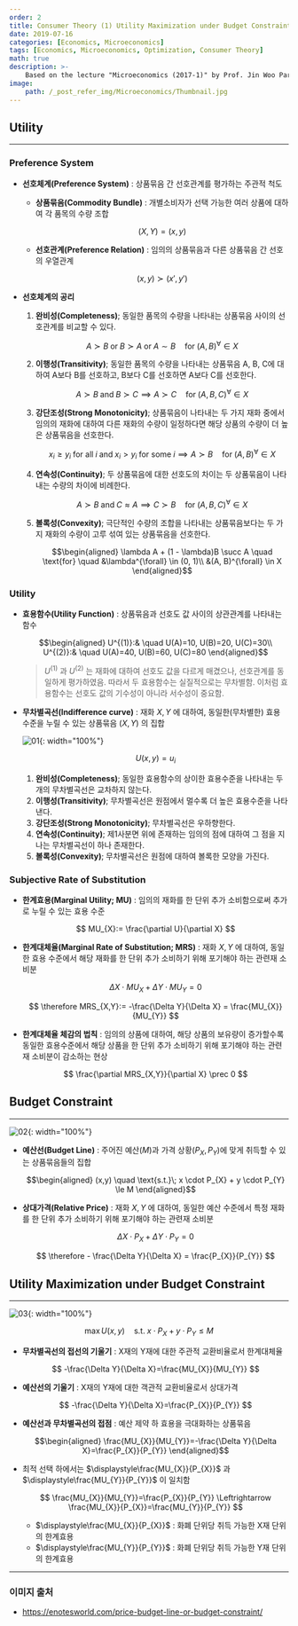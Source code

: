 ```yaml
---
order: 2
title: Consumer Theory (1) Utility Maximization under Budget Constraint
date: 2019-07-16
categories: [Economics, Microeconomics]
tags: [Economics, Microeconomics, Optimization, Consumer Theory]
math: true
description: >-
    Based on the lecture "Microeconomics (2017-1)" by Prof. Jin Woo Park, Dept. of Economics, College of Economics & Commerce, Kookmin Univ.
image:
    path: /_post_refer_img/Microeconomics/Thumbnail.jpg
---
```


## Utility
-----

### Preference System

- **선호체계(Preference System)** : 상품묶음 간 선호관계를 평가하는 주관적 척도
    - **상품묶음(Commodity Bundle)** : 개별소비자가 선택 가능한 여러 상품에 대하여 각 품목의 수량 조합

        $$
        (X,Y)=(x,y)
        $$

    - **선호관계(Preference Relation)** : 임의의 상품묶음과 다른 상품묶음 간 선호의 우열관계

        $$
        (x,y) \succ (x', y')
        $$

- **선호체계의 공리**
    1. **완비성(Completeness)**; 동일한 품목의 수량을 나타내는 상품묶음 사이의 선호관계를 비교할 수 있다.

        $$
        A \succ B \; \text{or} \; B \succ A \; \text{or} \; A \sim B \quad \text{for}\;(A, B)^{\forall} \in X
        $$

    2. **이행성(Transitivity)**; 동일한 품목의 수량을 나타내는 상품묶음 A, B, C에 대하여 A보다 B를 선호하고, B보다 C를 선호하면 A보다 C를 선호한다.

        $$
        A \succ B \; \text{and} \; B \succ C \implies A \succ C \quad \text{for}\; (A, B, C)^{\forall} \in X
        $$

    3. **강단조성(Strong Monotonicity)**; 상품묶음이 나타내는 두 가지 재화 중에서 임의의 재화에 대하여 다른 재화의 수량이 일정하다면 해당 상품의 수량이 더 높은 상품묶음을 선호한다.

        $$
        x_i \ge y_i \; \text{for all} \; i \; \text{and} \; x_i > y_i \; \text{for some} \; i \implies A \succ B \quad \text{for} \; (A, B)^{\forall} \in X
        $$

    4. **연속성(Continuity)**; 두 상품묶음에 대한 선호도의 차이는 두 상품묶음이 나타내는 수량의 차이에 비례한다.

        $$
        A \succ B \; \text{and} \; C \approx A \implies C \succ B \quad \text{for}\;(A, B, C)^{\forall} \in X
        $$

    5. **볼록성(Convexity)**; 극단적인 수량의 조합을 나타내는 상품묶음보다는 두 가지 재화의 수량이 고루 섞여 있는 상품묶음을 선호한다.

        $$\begin{aligned}
        \lambda A + (1 - \lambda)B \succ A \quad \text{for} \quad
        &\lambda^{\forall} \in (0, 1)\\
        &(A, B)^{\forall} \in X
        \end{aligned}$$

### Utility

- **효용함수(Utility Function)** : 상품묶음과 선호도 값 사이의 상관관계를 나타내는 함수

    $$\begin{aligned}
    U^{(1)}:& \quad U(A)=10, U(B)=20, U(C)=30\\
    U^{(2)}:& \quad U(A)=40, U(B)=60, U(C)=80
    \end{aligned}$$

    > $U^{(1)}$ 과 $U^{(2)}$ 는 재화에 대하여 선호도 값을 다르게 매겼으나, 선호관계를 동일하게 평가하였음. 따라서 두 효용함수는 실질적으로는 무차별함. 이처럼 효용함수는 선호도 값의 기수성이 아니라 서수성이 중요함.

- **무차별곡선(Indifference curve)** : 재화 $X,Y$ 에 대하여, 동일한(무차별한) 효용 수준을 누릴 수 있는 상품묶음 $(X, Y)$ 의 집합

    ![01](/_post_refer_img/Microeconomics/02-01.png){: width="100%"}

    $$
    U(x,y)=u_{i}
    $$

    1. **완비성(Completeness)**; 동일한 효용함수의 상이한 효용수준을 나타내는 두 개의 무차별곡선은 교차하지 않는다.
    2. **이행성(Transitivity)**; 무차별곡선은 원점에서 멀수록 더 높은 효용수준을 나타낸다.
    3. **강단조성(Strong Monotonicity)**; 무차별곡선은 우하향한다.
    4. **연속성(Continuity)**; 제1사분면 위에 존재하는 임의의 점에 대하여 그 점을 지나는 무차별곡선이 하나 존재한다.
    5. **볼록성(Convexity)**; 무차별곡선은 원점에 대하여 볼록한 모양을 가진다.

### Subjective Rate of Substitution

- **한계효용(Marginal Utility; MU)** : 임의의 재화를 한 단위 추가 소비함으로써 추가로 누릴 수 있는 효용 수준

    $$
    MU_{X}:= \frac{\partial U}{\partial X}
    $$

- **한계대체율(Marginal Rate of Substitution; MRS)** : 재화 $X,Y$ 에 대하여, 동일한 효용 수준에서 해당 재화를 한 단위 추가 소비하기 위해 포기해야 하는 관련재 소비분

    $$
    \Delta X \cdot MU_{X} + \Delta Y \cdot MU_{Y} = 0
    $$

    $$
    \therefore MRS_{X,Y}:= -\frac{\Delta Y}{\Delta X} = \frac{MU_{X}}{MU_{Y}}
    $$

- **한계대체율 체감의 법칙** : 임의의 상품에 대하여, 해당 상품의 보유량이 증가할수록 동일한 효용수준에서 해당 상품을 한 단위 추가 소비하기 위해 포기해야 하는 관련재 소비분이 감소하는 현상

    $$
    \frac{\partial MRS_{X,Y}}{\partial X} \prec 0
    $$

## Budget Constraint
-----

![02](/_post_refer_img/Microeconomics/02-02.png){: width="100%"}

- **예산선(Budget Line)** : 주어진 예산($M$)과 가격 상황($P_{X}, P_{Y}$)에 맞게 취득할 수 있는 상품묶음들의 집합

    $$\begin{aligned}
    (x,y) \quad \text{s.t.}\; x \cdot P_{X} + y \cdot P_{Y} \le M
    \end{aligned}$$

- **상대가격(Relative Price)** : 재화 $X,Y$ 에 대하여, 동일한 예산 수준에서 특정 재화를 한 단위 추가 소비하기 위해 포기해야 하는 관련재 소비분

    $$
    \Delta X \cdot P_{X} + \Delta Y \cdot P_{Y} = 0
    $$
    
    $$
    \therefore - \frac{\Delta Y}{\Delta X} = \frac{P_{X}}{P_{Y}}
    $$

## Utility Maximization under Budget Constraint
-----

![03](/_post_refer_img/Microeconomics/02-03.png){: width="100%"}

$$
\max{U(x,y)} \quad \text{s.t.} \; x \cdot P_{X} + y \cdot P_{Y} \le M
$$

- **무차별곡선의 접선의 기울기** : X재의 Y재에 대한 주관적 교환비율로서 한계대체율

    $$
    -\frac{\Delta Y}{\Delta X}=\frac{MU_{X}}{MU_{Y}}
    $$

- **예산선의 기울기** : X재의 Y재에 대한 객관적 교환비율로서 상대가격

    $$
    -\frac{\Delta Y}{\Delta X}=\frac{P_{X}}{P_{Y}}
    $$

- **예산선과 무차별곡선의 접점** : 예산 제약 하 효용을 극대화하는 상품묶음

    $$\begin{aligned}
    \frac{MU_{X}}{MU_{Y}}=-\frac{\Delta Y}{\Delta X}=\frac{P_{X}}{P_{Y}}
    \end{aligned}$$

- 최적 선택 하에서는 $\displaystyle\frac{MU_{X}}{P_{X}}$ 과 $\displaystyle\frac{MU_{Y}}{P_{Y}}$ 이 일치함

    $$
    \frac{MU_{X}}{MU_{Y}}=\frac{P_{X}}{P_{Y}} \Leftrightarrow \frac{MU_{X}}{P_{X}}=\frac{MU_{Y}}{P_{Y}}
    $$

    - $\displaystyle\frac{MU_{X}}{P_{X}}$ : 화폐 단위당 취득 가능한 X재 단위의 한계효용
    - $\displaystyle\frac{MU_{Y}}{P_{Y}}$ : 화폐 단위당 취득 가능한 Y재 단위의 한계효용

-----

### 이미지 출처

- https://enotesworld.com/price-budget-line-or-budget-constraint/